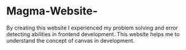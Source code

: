 # Magma-Website-
By creating this website I experienced my problem solving and error detecting abilities in frontend development. This website helps me to understand the concept of canvas in development. 
